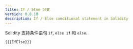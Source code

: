 ```yaml
---
title: If / Else 分支
version: 0.8.10
description: If / Else conditional statement in Solidity
---
```


Solidity 支持条件语句 `if`, `else if` 和 `else`.

```solidity
{{{IfElse}}}
```

